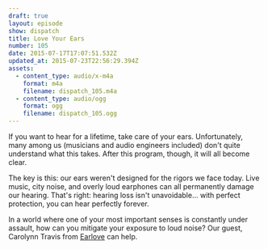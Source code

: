 ```yaml
---
draft: true
layout: episode
show: dispatch
title: Love Your Ears
number: 105
date: 2015-07-17T17:07:51.532Z
updated_at: 2015-07-23T22:56:29.394Z
assets:
  - content_type: audio/x-m4a
    format: m4a
    filename: dispatch_105.m4a
  - content_type: audio/ogg
    format: ogg
    filename: dispatch_105.ogg
---
```

If you want to hear for a lifetime, take care of your ears. Unfortunately, many among us (musicians and audio engineers included) don't quite understand what this takes. After this program, though, it will all become clear.

The key is this: our ears weren't designed for the rigors we face today. Live music, city noise, and overly loud earphones can all permanently damage our hearing. That's right: hearing loss isn't unavoidable... with perfect protection, you can hear perfectly forever.

In a world where one of your most important senses is constantly under assault, how can you mitigate your exposure to loud noise? Our guest, Carolynn Travis from [Earlove](http://earlove.net) can help.